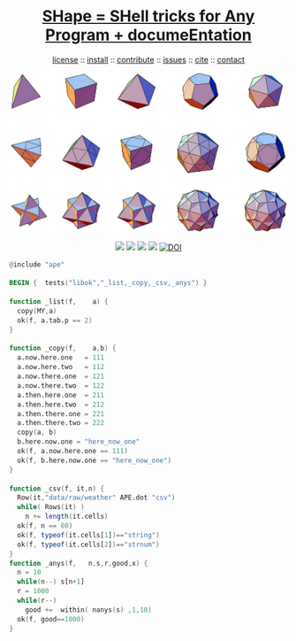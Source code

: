 <a name=top>
<h1 align=center>
   <a href="https://github.com/timm/shape/blob/master/README.md#top">
     SHape = SHell tricks  for Any Program + documeEntation
   </a>
</h1>
<p align=center>
   <a    href="https://github.com/timm/shape/blob/master/LICENSE.md#top">license</a>
   :: <a href="https://github.com/timm/shape/blob/master/INSTALL.md#top">install</a>
   :: <a href="https://github.com/timm/shape/blob/master/CONTRIBUTE.md#top">contribute</a>
   :: <a href="https://github.com/timm/shape/issues">issues</a>
   :: <a href="https://github.com/timm/shape/blob/master/CITATION.md#top">cite</a>
   :: <a href="https://github.com/timm/shape/blob/master/CONTACT.md#top">contact</a>
</p>
<p align=center>
   <img width=600 src="https://github.com/timm/misc/blob/master/odd/etc/img/solidgallery.gif">
</p>
<p align=center>
   <img src="https://img.shields.io/badge/language-gawk-orange">
   <img src="https://img.shields.io/badge/purpose-ai,se-blueviolet">
   <img src="https://img.shields.io/badge/platform-mac,*nux-informational">
   <a href="https://travis-ci.org/github/timm/shape"> <img src="https://travis-ci.org/timm/shape.svg?branch=master"></a>
   <a href="https://doi.org/10.5281/zenodo.3887420"><img src="https://zenodo.org/badge/DOI/10.5281/zenodo.3887420.svg" alt="DOI"></a>
</p>

```awk
@include "ape"

BEGIN {  tests("libok","_list,_copy,_csv,_anys") }

function _list(f,    a) {
  copy(MY,a)
  ok(f, a.tab.p == 2)
}

function _copy(f,    a,b) {
  a.now.here.one   = 111
  a.now.here.two   = 112
  a.now.there.one  = 121
  a.now.there.two  = 122
  a.then.here.one  = 211
  a.then.here.two  = 212
  a.then.there.one = 221
  a.then.there.two = 222 
  copy(a, b)
  b.here.now.one = "here_now_one"
  ok(f, a.now.here.one == 111)
  ok(f, b.here.now.one == "here_now_one")
}

function _csv(f, it,n) {
  Row(it,"data/raw/weather" APE.dot "csv") 
  while( Rows(it) )
    n += length(it.cells) 
  ok(f, n == 60)
  ok(f, typeof(it.cells[1])=="string")
  ok(f, typeof(it.cells[2])=="strnum")
}
function _anys(f,   n,s,r,good,x) {
  n = 10
  while(n--) s[n+1]
  r = 1000
  while(r--) 
    good +=  within( nanys(s) ,1,10)
  ok(f, good==1000)
}
```
